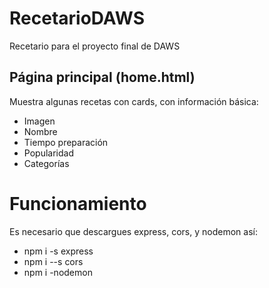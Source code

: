 # RecetarioDAWS
Recetario para el proyecto final de DAWS
## Página principal (home.html)
Muestra algunas recetas con cards, con información básica:
- Imagen
- Nombre
- Tiempo preparación
- Popularidad
- Categorías

# Funcionamiento 
Es necesario que descargues express, cors, y nodemon así:
- npm i -s express
- npm i --s cors
- npm i -nodemon